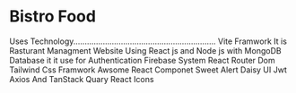 # Bistro Food
Uses Technology...............................................................
Vite Framwork
It is Rasturant Managment Website Using React js and Node js with MongoDB Database
it it use for Authentication Firebase System
React Router Dom
Tailwind Css Framwork
Awsome React Componet 
Sweet Alert 
Daisy UI
Jwt
Axios And TanStack Quary
React Icons
